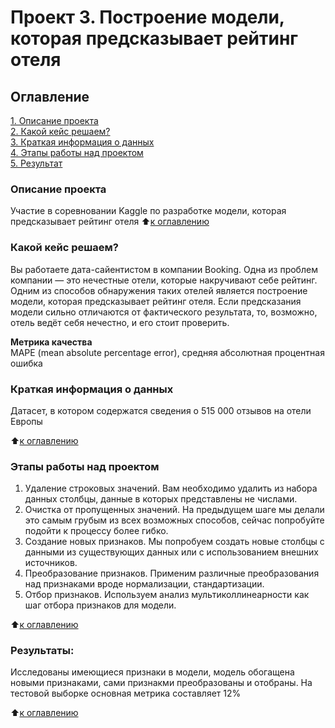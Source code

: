 # Проект 3. Построение модели, которая предсказывает рейтинг отеля 

## Оглавление  
[1. Описание проекта](.README.md#Описание-проекта)  
[2. Какой кейс решаем?](.README.md#Какой-кейс-решаем)  
[3. Краткая информация о данных](.README.md#Краткая-информация-о-данных)  
[4. Этапы работы над проектом](.README.md#Этапы-работы-над-проектом)  
[5. Результат](.README.md#Результат)    

### Описание проекта    
Участие в соревновании Kaggle по разработке модели, которая предсказывает рейтинг отеля
:arrow_up:[к оглавлению](_)


### Какой кейс решаем?  
 Вы работаете дата-сайентистом в компании Booking. Одна из проблем компании — это нечестные отели, которые накручивают себе рейтинг. Одним из способов обнаружения таких отелей является построение модели, которая предсказывает рейтинг отеля. Если предсказания модели сильно отличаются от фактического результата, то, возможно, отель ведёт себя нечестно, и его стоит проверить.

**Метрика качества**     
MAPE (mean absolute percentage error), средняя абсолютная процентная ошибка

### Краткая информация о данных
Датасет, в котором содержатся сведения о 515 000 отзывов на отели Европы

:arrow_up:[к оглавлению](.README.md#Оглавление)


### Этапы работы над проектом  
1. Удаление строковых значений. Вам необходимо удалить из набора данных столбцы, данные в которых представлены не числами.
2. Очистка от пропущенных значений. На предыдущем шаге мы делали это самым грубым из всех возможных способов, сейчас попробуйте подойти к процессу более гибко.
3. Создание новых признаков. Мы попробуем создать новые столбцы с данными из существующих данных или с использованием внешних источников.
4. Преобразование признаков. Применим различные преобразования над признаками вроде нормализации, стандартизации.
5. Отбор признаков. Используем анализ мультиколлинеарности как шаг отбора признаков для модели.

:arrow_up:[к оглавлению](.README.md#Оглавление)


### Результаты:  
Исследованы имеющиеся признаки в модели, модель обогащена новыми признаками, сами признакми преобразованы и отобраны.
На тестовой выборке основная метрика составляет 12%

:arrow_up:[к оглавлению](.README.md#Оглавление)






